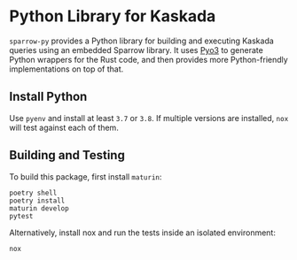 # Python Library for Kaskada

`sparrow-py` provides a Python library for building and executing Kaskada queries using an embedded Sparrow library.
It uses [Pyo3][pyo3] to generate Python wrappers for the Rust code, and then provides more Python-friendly implementations on top of that.

[pyo3]: https://github.com/PyO3/pyo3

## Install Python

Use `pyenv` and install at least `3.7` or `3.8`.
If multiple versions are installed, `nox` will test against each of them.

## Building and Testing

To build this package, first install `maturin`:

```shell
poetry shell
poetry install
maturin develop
pytest
```

Alternatively, install nox and run the tests inside an isolated environment:

```shell
nox
```

